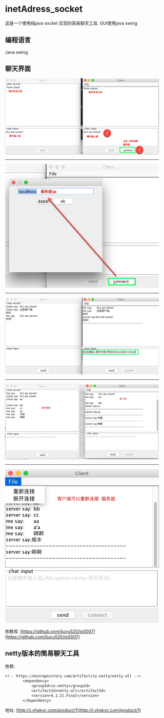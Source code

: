 # inetAdress_socket
这是一个使用纯java socket 实现的简易聊天工具.
GUI使用java swing
## 编程语言
Java swing

## 聊天界面
![这里写链接内容](md/2018-02-16_15-21-51.jpg)
<hr/>

![这里写链接内容](./md/2018-02-16_15-24-13.jpg)
<hr/>

![这里写链接内容](./md/2018-02-16_15-25-59.jpg)
<hr/>

![这里写链接内容](./md/2018-02-19_19-41-50.jpg)
<hr/>

![这里写链接内容](./md/2018-02-19_21-19-02.jpg)

依赖库:
[https://github.com/liuyu520/io0007](https://github.com/liuyu520/io0007)     

## netty版本的简易聊天工具  
依赖:  

```
<!-- https://mvnrepository.com/artifact/io.netty/netty-all -->
        <dependency>
            <groupId>io.netty</groupId>
            <artifactId>netty-all</artifactId>
            <version>4.1.21.Final</version>
        </dependency>
```

地址: [http://i.yhskyc.com/product/1](http://i.yhskyc.com/product/1)